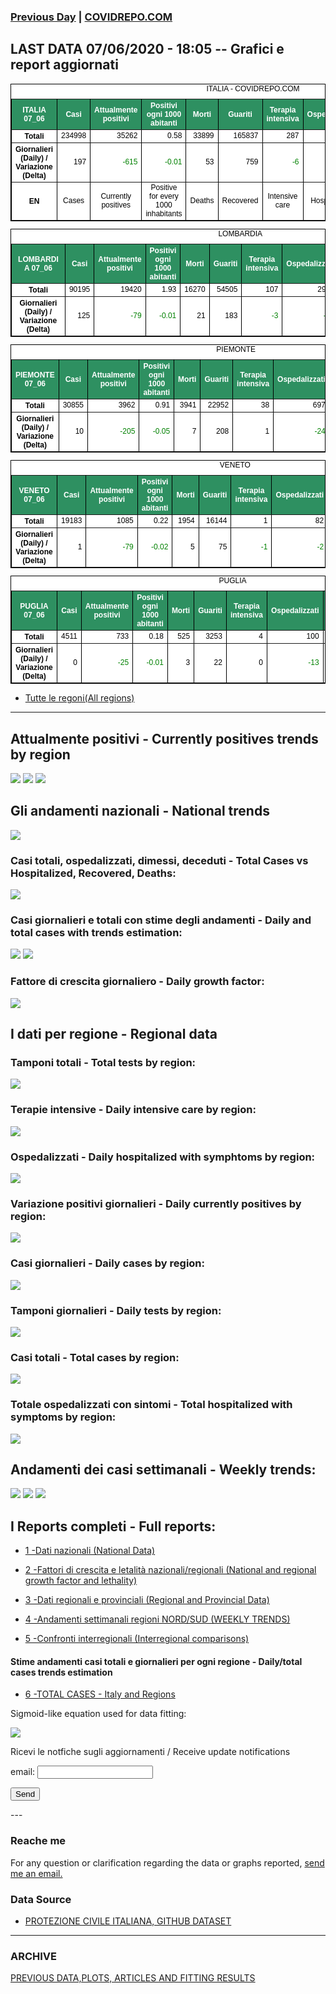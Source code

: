<!-- start -->
### [Previous Day](/index_06_06.md) | <a href="https://marcelchiarello.github.io/showdata/">COVIDREPO.COM</a>
## LAST DATA 07/06/2020 - 18:05 -- Grafici e report aggiornati

<table style=" color:black; font-size:12; font-family:arial; text-align:center; " cellpadding="2.5" cellspacing="0" border="1" bordercolor="black" bgcolor="#FFFFFF">
<caption>ITALIA - COVIDREPO.COM</caption>
<tr style="color:#FFFFFF;background:#2E9061">
<th>ITALIA 07_06</th>
<th>Casi</th>
<th>Attualmente positivi</th>
<th>Positivi ogni 1000 abitanti</th>
<th>Morti</th>
<th>Guariti</th>
<th>Terapia intensiva</th>
<th>Ospedalizzati</th>
<th>Ricoverati con sintomi</th>
<th>Isolamento domiciliare</th>
<th>Tamponi</th>
</tr>
<tr>
<th>Totali</th>
<td align="right"> 234998</td>
<td align="right"> 35262</td>
<td align="right"> 0.58</td>
<td align="right"> 33899</td>
<td align="right"> 165837</td>
<td align="right"> 287</td>
<td align="right"> 5151</td>
<td align="right"> 4864</td>
<td align="right"> 30111</td>
<td align="right"> 4236535</td>
</tr>
<tr>
<th>Giornalieri (Daily) / Variazione (Delta)</th>
<td align="right"> 197</td>
<td align="right" style=" color:green; "> -615</td>
<td align="right" style=" color:green; "> -0.01</td>
<td align="right"> 53</td>
<td align="right"> 759</td>
<td align="right" style=" color:green; "> -6</td>
<td align="right" style=" color:green; "> -144</td>
<td align="right" style=" color:green; "> -138</td>
<td align="right" style=" color:green; "> -471</td>
<td align="right"> 49478</td>
</tr>
<tr>
<th>EN</th>
<td>Cases</td>
<td>Currently positives</td>
<td>Positive for every 1000 inhabitants</td>
<td>Deaths</td>
<td>Recovered</td>
<td>Intensive care</td>
<td>Hospitalized</td>
<td>Hospitalized with symptoms</td>
<td>Home isolation</td>
<td>Tests</td>
</tr>
</table>

<table style=" color:black; font-size:12; font-family:arial; text-align:center; " cellpadding="2.5" cellspacing="0" border="1" bordercolor="black" bgcolor="#FFFFFF">
<caption>LOMBARDIA</caption>
<tr style="color:#FFFFFF;background:#2E9061">
<th>LOMBARDIA 07_06</th>
<th>Casi</th>
<th>Attualmente positivi</th>
<th>Positivi ogni 1000 abitanti</th>
<th>Morti</th>
<th>Guariti</th>
<th>Terapia intensiva</th>
<th>Ospedalizzati</th>
<th>Ricoverati con sintomi</th>
<th>Isolamento domiciliare</th>
<th>Tamponi</th>
</tr>
<tr>
<th>Totali</th>
<td align="right"> 90195</td>
<td align="right"> 19420</td>
<td align="right"> 1.93</td>
<td align="right"> 16270</td>
<td align="right"> 54505</td>
<td align="right"> 107</td>
<td align="right"> 2908</td>
<td align="right"> 2801</td>
<td align="right"> 16512</td>
<td align="right"> 821977</td>
</tr>
<tr>
<th>Giornalieri (Daily) / Variazione (Delta)</th>
<td align="right"> 125</td>
<td align="right" style=" color:green; "> -79</td>
<td align="right" style=" color:green; "> -0.01</td>
<td align="right"> 21</td>
<td align="right"> 183</td>
<td align="right" style=" color:green; "> -3</td>
<td align="right" style=" color:green; "> -42</td>
<td align="right" style=" color:green; "> -39</td>
<td align="right" style=" color:green; "> -37</td>
<td align="right"> 8005</td>
</tr>
</table>

<table style=" color:black; font-size:12; font-family:arial; text-align:center; " cellpadding="2.5" cellspacing="0" border="1" bordercolor="black" bgcolor="#FFFFFF">
<caption>PIEMONTE</caption>
<tr style="color:#FFFFFF;background:#2E9061">
<th>PIEMONTE 07_06</th>
<th>Casi</th>
<th>Attualmente positivi</th>
<th>Positivi ogni 1000 abitanti</th>
<th>Morti</th>
<th>Guariti</th>
<th>Terapia intensiva</th>
<th>Ospedalizzati</th>
<th>Ricoverati con sintomi</th>
<th>Isolamento domiciliare</th>
<th>Tamponi</th>
</tr>
<tr>
<th>Totali</th>
<td align="right"> 30855</td>
<td align="right"> 3962</td>
<td align="right"> 0.91</td>
<td align="right"> 3941</td>
<td align="right"> 22952</td>
<td align="right"> 38</td>
<td align="right"> 697</td>
<td align="right"> 659</td>
<td align="right"> 3265</td>
<td align="right"> 343354</td>
</tr>
<tr>
<th>Giornalieri (Daily) / Variazione (Delta)</th>
<td align="right"> 10</td>
<td align="right" style=" color:green; "> -205</td>
<td align="right" style=" color:green; "> -0.05</td>
<td align="right"> 7</td>
<td align="right"> 208</td>
<td align="right"> 1</td>
<td align="right" style=" color:green; "> -24</td>
<td align="right" style=" color:green; "> -25</td>
<td align="right" style=" color:green; "> -181</td>
<td align="right"> 3178</td>
</tr>
</table>

<table style=" color:black; font-size:12; font-family:arial; text-align:center; " cellpadding="2.5" cellspacing="0" border="1" bordercolor="black" bgcolor="#FFFFFF">
<caption>VENETO</caption>
<tr style="color:#FFFFFF;background:#2E9061">
<th>VENETO 07_06</th>
<th>Casi</th>
<th>Attualmente positivi</th>
<th>Positivi ogni 1000 abitanti</th>
<th>Morti</th>
<th>Guariti</th>
<th>Terapia intensiva</th>
<th>Ospedalizzati</th>
<th>Ricoverati con sintomi</th>
<th>Isolamento domiciliare</th>
<th>Tamponi</th>
</tr>
<tr>
<th>Totali</th>
<td align="right"> 19183</td>
<td align="right"> 1085</td>
<td align="right"> 0.22</td>
<td align="right"> 1954</td>
<td align="right"> 16144</td>
<td align="right"> 1</td>
<td align="right"> 82</td>
<td align="right"> 81</td>
<td align="right"> 1003</td>
<td align="right"> 745805</td>
</tr>
<tr>
<th>Giornalieri (Daily) / Variazione (Delta)</th>
<td align="right"> 1</td>
<td align="right" style=" color:green; "> -79</td>
<td align="right" style=" color:green; "> -0.02</td>
<td align="right"> 5</td>
<td align="right"> 75</td>
<td align="right" style=" color:green; "> -1</td>
<td align="right" style=" color:green; "> -2</td>
<td align="right" style=" color:green; "> -1</td>
<td align="right" style=" color:green; "> -77</td>
<td align="right"> 11675</td>
</tr>
</table>

<table style=" color:black; font-size:12; font-family:arial; text-align:center; " cellpadding="2.5" cellspacing="0" border="1" bordercolor="black" bgcolor="#FFFFFF">
<caption>PUGLIA</caption>
<tr style="color:#FFFFFF;background:#2E9061">
<th>PUGLIA 07_06</th>
<th>Casi</th>
<th>Attualmente positivi</th>
<th>Positivi ogni 1000 abitanti</th>
<th>Morti</th>
<th>Guariti</th>
<th>Terapia intensiva</th>
<th>Ospedalizzati</th>
<th>Ricoverati con sintomi</th>
<th>Isolamento domiciliare</th>
<th>Tamponi</th>
</tr>
<tr>
<th>Totali</th>
<td align="right"> 4511</td>
<td align="right"> 733</td>
<td align="right"> 0.18</td>
<td align="right"> 525</td>
<td align="right"> 3253</td>
<td align="right"> 4</td>
<td align="right"> 100</td>
<td align="right"> 96</td>
<td align="right"> 633</td>
<td align="right"> 131931</td>
</tr>
<tr>
<th>Giornalieri (Daily) / Variazione (Delta)</th>
<td align="right"> 0</td>
<td align="right" style=" color:green; "> -25</td>
<td align="right" style=" color:green; "> -0.01</td>
<td align="right"> 3</td>
<td align="right"> 22</td>
<td align="right"> 0</td>
<td align="right" style=" color:green; "> -13</td>
<td align="right" style=" color:green; "> -13</td>
<td align="right" style=" color:green; "> -12</td>
<td align="right"> 2033</td>
</tr>
</table>

- [Tutte le regoni(All regions)](/Tables/regionsTable_07_06.md)

---

## Attualmente positivi - Currently positives trends by region
<img src="https://covidrepo.com/RUN_07_06/RUN4/RUN_INTEREGION_16.png">
<img src="https://covidrepo.com/RUN_07_06/RUN4/RUN_INTEREGION_17.png">
<img src="https://covidrepo.com/RUN_07_06/RUN4/RUN_INTEREGION_18.png">

## Gli andamenti nazionali - National trends
<img src="https://marcelchiarello.github.io/showdata/RUN_07_06/RUN0/RUN_DATA_ITALIA_01.png">

### Casi totali, ospedalizzati, dimessi, deceduti - Total Cases vs Hospitalized, Recovered, Deaths:
<img src="https://marcelchiarello.github.io/showdata/RUN_07_06/RUN0/RUN_DATA_ITALIA_02.png">

### Casi giornalieri e totali con stime degli andamenti - Daily and total cases with trends estimation:
<img src="https://marcelchiarello.github.io/showdata/RUN_07_06/RUN1/RUN_DATA_FIT_TOTAL_CASES_ITALY_REGIONS_01.png">
<img src="https://marcelchiarello.github.io/showdata/RUN_07_06/RUN1/RUN_DATA_FIT_TOTAL_CASES_ITALY_REGIONS_02.png">

### Fattore di crescita giornaliero - Daily growth factor:
<img src="https://marcelchiarello.github.io/showdata/RUN_07_06/RUN6/RUN_FACTORS_01.png">

## I dati per regione - Regional data

### Tamponi totali - Total tests by region:
<img src="https://marcelchiarello.github.io/showdata/RUN_07_06/RUN4/RUN_INTEREGION_02.png">

### Terapie intensive - Daily intensive care by region:
<img src="https://marcelchiarello.github.io/showdata/RUN_07_06/RUN4/RUN_INTEREGION_13.png">

### Ospedalizzati - Daily hospitalized with symphtoms by region:
<img src="https://marcelchiarello.github.io/showdata/RUN_07_06/RUN4/RUN_INTEREGION_14.png">

### Variazione positivi giornalieri - Daily currently positives by region:
<img src="https://marcelchiarello.github.io/showdata/RUN_07_06/RUN4/RUN_INTEREGION_15.png">

### Casi giornalieri - Daily cases by region:
<img src="https://marcelchiarello.github.io/showdata/RUN_07_06/RUN4/RUN_INTEREGION_11.png">

### Tamponi giornalieri - Daily tests by region:
<img src="https://marcelchiarello.github.io/showdata/RUN_07_06/RUN4/RUN_INTEREGION_12.png">

### Casi totali - Total cases by region:
<img src="https://marcelchiarello.github.io/showdata/RUN_07_06/RUN4/RUN_INTEREGION_01.png">

### Totale ospedalizzati con sintomi - Total hospitalized with symptoms by region:
<img src="https://marcelchiarello.github.io/showdata/RUN_07_06/RUN4/RUN_INTEREGION_05.png">

## Andamenti dei casi settimanali - Weekly trends:
<img src="https://marcelchiarello.github.io/showdata/RUN_07_06/RUN5/RUN_NEWTRENDS_01.png">
<img src="https://marcelchiarello.github.io/showdata/RUN_07_06/RUN5/RUN_NEWTRENDS_02.png">
<img src="https://marcelchiarello.github.io/showdata/RUN_07_06/RUN5/RUN_NEWTRENDS_03.png">

## I Reports completi - Full reports:

- [1 -Dati nazionali (National Data)](/RUN_07_06/RUN0/RUN.html)

- [2 -Fattori di crescita e letalità nazionali/regionali (National and regional growth factor and lethality)](/RUN_07_06/RUN6/RUN.html)

- [3 -Dati regionali e provinciali (Regional and Provincial Data)](/RUN_07_06/RUN2/RUN.html)

- [4 -Andamenti settimanali regioni NORD/SUD (WEEKLY TRENDS)](/RUN_07_06/RUN5/RUN.html)

- [5 -Confronti interregionali (Interregional comparisons)](/RUN_07_06/RUN4/RUN.html)

#### Stime andamenti casi totali e giornalieri per ogni regione - Daily/total cases trends estimation

- [6 -TOTAL CASES - Italy and Regions](/RUN_07_06/RUN1/RUN.html)

Sigmoid-like equation used for data fitting:

<img src="https://latex.codecogs.com/svg.latex?Sig = \frac{a}{e^{b(x+c)} + a_1e^{b_1(x+c_1)} - d}" border="0"/>

Ricevi le notfiche sugli aggiornamenti / Receive update notifications
<form
action="https://formspree.io/mgenvwep"
method="POST"
>
<label>
email:
<input type="text" name="_replyto">
</label>

<!-- your other form fields go here -->

<button type="submit">Send</button>
</form>
---

### Reache me

For any question or clarification regarding the data or graphs reported, <a href="mailto:marcello.chiarello@outlook.com">send me an email.</a>


### Data Source

- [PROTEZIONE CIVILE ITALIANA, GITHUB DATASET](https://github.com/pcm-dpc/COVID-19)

---

### ARCHIVE
[PREVIOUS DATA,PLOTS, ARTICLES AND FITTING RESULTS](/archive.md)
